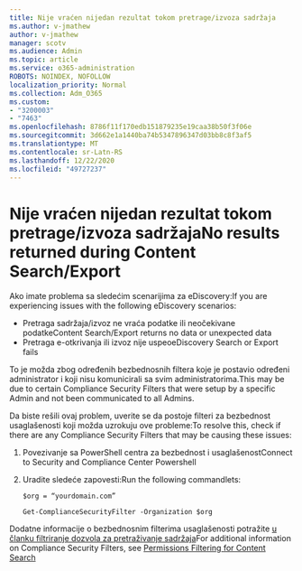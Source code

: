 ```yaml
---
title: Nije vraćen nijedan rezultat tokom pretrage/izvoza sadržaja
ms.author: v-jmathew
author: v-jmathew
manager: scotv
ms.audience: Admin
ms.topic: article
ms.service: o365-administration
ROBOTS: NOINDEX, NOFOLLOW
localization_priority: Normal
ms.collection: Adm_O365
ms.custom:
- "3200003"
- "7463"
ms.openlocfilehash: 8786f11f170edb151879235e19caa38b50f3f06e
ms.sourcegitcommit: 3d662e1a1440ba74b5347896347d03bb8c8f3af5
ms.translationtype: MT
ms.contentlocale: sr-Latn-RS
ms.lasthandoff: 12/22/2020
ms.locfileid: "49727237"
---
```

# <a name="no-results-returned-during-content-searchexport"></a><span data-ttu-id="93c57-102">Nije vraćen nijedan rezultat tokom pretrage/izvoza sadržaja</span><span class="sxs-lookup"><span data-stu-id="93c57-102">No results returned during Content Search/Export</span></span>

<span data-ttu-id="93c57-103">Ako imate problema sa sledećim scenarijima za eDiscovery:</span><span class="sxs-lookup"><span data-stu-id="93c57-103">If you are experiencing issues with the following eDiscovery scenarios:</span></span>

- <span data-ttu-id="93c57-104">Pretraga sadržaja/izvoz ne vraća podatke ili neočekivane podatke</span><span class="sxs-lookup"><span data-stu-id="93c57-104">Content Search/Export returns no data or unexpected data</span></span>
- <span data-ttu-id="93c57-105">Pretraga e-otkrivanja ili izvoz nije uspeo</span><span class="sxs-lookup"><span data-stu-id="93c57-105">eDiscovery Search or Export fails</span></span>

<span data-ttu-id="93c57-106">To je možda zbog određenih bezbednosnih filtera koje je postavio određeni administrator i koji nisu komunicirali sa svim administratorima.</span><span class="sxs-lookup"><span data-stu-id="93c57-106">This may be due to certain Compliance Security Filters that were setup by a specific Admin and not been communicated to all Admins.</span></span>

<span data-ttu-id="93c57-107">Da biste rešili ovaj problem, uverite se da postoje filteri za bezbednost usaglašenosti koji možda uzrokuju ove probleme:</span><span class="sxs-lookup"><span data-stu-id="93c57-107">To resolve this, check if there are any Compliance Security Filters that may be causing these issues:</span></span>

1. <span data-ttu-id="93c57-108">Povezivanje sa PowerShell centra za bezbednost i usaglašenost</span><span class="sxs-lookup"><span data-stu-id="93c57-108">Connect to Security and Compliance Center Powershell</span></span>
2. <span data-ttu-id="93c57-109">Uradite sledeće zapovesti:</span><span class="sxs-lookup"><span data-stu-id="93c57-109">Run the following commandlets:</span></span>

    `$org = “yourdomain.com”`

    `Get-ComplianceSecurityFilter -Organization $org`

<span data-ttu-id="93c57-110">Dodatne informacije o bezbednosnim filterima usaglašenosti potražite [u članku filtriranje dozvola za pretraživanje sadržaja](https://docs.microsoft.com/microsoft-365/compliance/permissions-filtering-for-content-search)</span><span class="sxs-lookup"><span data-stu-id="93c57-110">For additional information on Compliance Security Filters, see [Permissions Filtering for Content Search](https://docs.microsoft.com/microsoft-365/compliance/permissions-filtering-for-content-search)</span></span>
